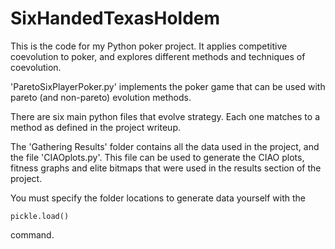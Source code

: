 # SixHandedTexasHoldem

This is the code for my Python poker project. It applies competitive coevolution to poker, and explores different methods and techniques of coevolution.

'ParetoSixPlayerPoker.py' implements the poker game that can be used with pareto (and non-pareto) evolution methods.

There are six main python files that evolve strategy. Each one matches to a method as defined in the project writeup.

The 'Gathering Results' folder contains all the data used in the project, and the file 'CIAOplots.py'. This file can be used to generate the CIAO plots, fitness graphs and elite bitmaps that were used in the results section of the project.

You must specify the folder locations to generate data yourself with the

```
pickle.load()
```

command.
